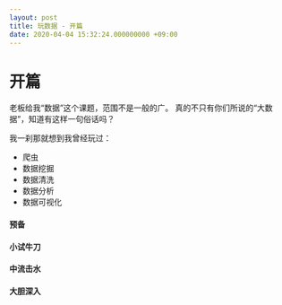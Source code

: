 ```yaml
---
layout: post
title: 玩数据 - 开篇
date: 2020-04-04 15:32:24.000000000 +09:00
---
```


# 开篇

老板给我“数据”这个课题，范围不是一般的广。
真的不只有你们所说的“大数据”，知道有这样一句俗话吗？


我一刹那就想到我曾经玩过：
- 爬虫
- 数据挖掘
- 数据清洗
- 数据分析
- 数据可视化

#### 预备


#### 小试牛刀


#### 中流击水


#### 大胆深入

